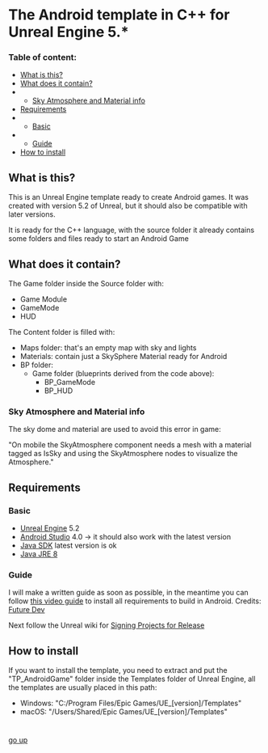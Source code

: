 # The Android template in C++ for Unreal Engine 5.*

### Table of content:
- [What is this?](https://github.com/fabio-pitt/TP_AndroidGame?tab=readme-ov-file#what-is-this)
- [What does it contain?](https://github.com/fabio-pitt/TP_AndroidGame?tab=readme-ov-file#what-does-it-contain)
- - [Sky Atmosphere and Material info](https://github.com/fabio-pitt/TP_AndroidGame?tab=readme-ov-file#sky-atmosphere-and-material-info)
- [Requirements](https://github.com/fabio-pitt/TP_AndroidGame?tab=readme-ov-file#requirements)
- - [Basic](https://github.com/fabio-pitt/TP_AndroidGame?tab=readme-ov-file#requirements)
- - [Guide](https://github.com/fabio-pitt/TP_AndroidGame?tab=readme-ov-file#requirements)
- [How to install](https://github.com/fabio-pitt/TP_AndroidGame?tab=readme-ov-file#requirements)

## What is this?

This is an Unreal Engine template ready to create Android games.
It was created with version 5.2 of Unreal, but it should also be compatible with later versions.

It is ready for the C++ language, with the source folder it already contains some folders and files ready to start an Android Game

## What does it contain?
The Game folder inside the Source folder with:
- Game Module
- GameMode
- HUD

The Content folder is filled with:
- Maps folder: that's an empty map with sky and lights
- Materials: contain just a SkySphere Material ready for Android
- BP folder:
  - Game folder (blueprints derived from the code above):
    - BP_GameMode
    - BP_HUD 

### Sky Atmosphere and Material info
The sky dome and material are used to avoid this error in game:

"On mobile the SkyAtmosphere component needs a mesh with a material tagged as IsSky and using the SkyAtmosphere nodes to visualize the Atmosphere."

## Requirements
### Basic
- [Unreal Engine](https://www.unrealengine.com/en-US?sessionInvalidated=true) 5.2
- [Android Studio](https://developer.android.com/studio/archive) 4.0 -> it should also work with the latest version
- [Java SDK](https://www.oracle.com/java/technologies/downloads/) latest version is ok
- [Java JRE 8](https://www.oracle.com/java/technologies/downloads/)

### Guide 

I will make a written guide as soon as possible, in the meantime you can follow [this video guide](https://youtu.be/sXfbLx_3FII?si=WHVGY3BXzNQT6zIC) to install all requirements to build in Android. Credits: [Future Dev](https://www.youtube.com/@Future-Developer)

Next follow the Unreal wiki for [Signing Projects for Release](https://dev.epicgames.com/documentation/en-us/unreal-engine/signing-android-projects-for-release-on-the-google-play-store-with-unreal-engine?application_version=5.2)

## How to install
If you want to install the template, you need to extract and put the "TP_AndroidGame" folder inside the Templates folder of Unreal Engine,
all the templates are usually placed in this path: 

- Windows: "C:/Program Files/Epic Games/UE_[version]/Templates"
- macOS: "/Users/Shared/Epic Games/UE_[version]/Templates"

#
[go up](https://github.com/fabio-pitt/TP_AndroidGame?tab=readme-ov-file#the-android-template-in-c-for-unreal-engine-5)
